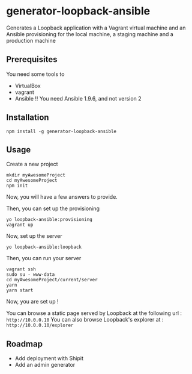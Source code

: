 # generator-loopback-ansible
Generates a Loopback application with a Vagrant virtual machine and an Ansible provisioning for the local machine, a staging machine and a production machine

## Prerequisites
You need some tools to
+ VirtualBox
+ vagrant
+ Ansible :bangbang: You need Ansible 1.9.6, and not version 2

## Installation
```
npm install -g generator-loopback-ansible
```

## Usage
Create a new project
```
mkdir myAwesomeProject
cd myAwesomeProject
npm init
```
Now, you will have a few answers to provide.

Then, you can set up the provisioning
```
yo loopback-ansible:provisioning
vagrant up
```
Now, set up the server
```
yo loopback-ansible:loopback
```

Then, you can run your server
```
vagrant ssh
sudo su - www-data
cd myAwesomeProject/current/server
yarn
yarn start
```

Now, you are set up !

You can browse a static page served by Loopback at the following url : `http://10.0.0.10`
You can also browse Loopback's explorer at : `http://10.0.0.10/explorer`


## Roadmap
+ Add deployment with Shipit
+ Add an admin generator
